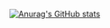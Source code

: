 [![Anurag's GitHub stats](https://github-readme-stats.vercel.app/api?username=colin)](https://github.com/anuraghazra/github-readme-stats)

